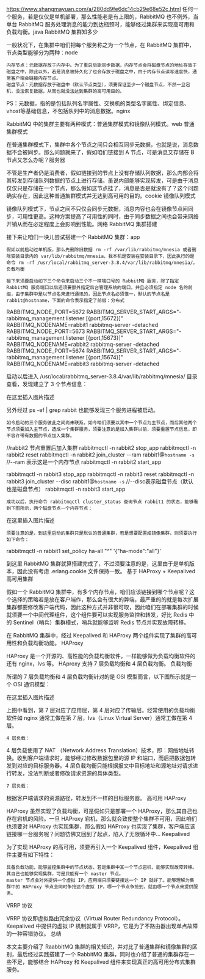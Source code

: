 


https://www.shangmayuan.com/a/280dd9fe6dc14cb29e68e52c.html
任何一个服务，若是仅仅是单机部署，那么性能老是有上限的，RabbitMQ 也不例外，当单台 RabbitMQ 服务处理消息的能力到达瓶颈时，能够经过集群来实现高可用和负载均衡。java
RabbitMQ 集群知多少

一般状况下，在集群中咱们把每个服务称之为一个节点，在 RabbitMQ 集群中，节点类型能够分为两种：node

    内存节点：元数据存放于内存中。为了重启后能同步数据，内存节点会将磁盘节点的地址存放于磁盘之中，除此以外，若是消息被持久化了也会存放于磁盘之中，由于内存节点读写速度快，通常客户端会链接内存节点。
    磁盘节点：元数据存放于磁盘中（默认节点类型），须要保证至少一个磁盘节点，不然一旦宕机，没法恢复数据，从而也就没法达到集群的高可用目的。

PS：元数据，指的是包括队列名字属性、交换机的类型名字属性、绑定信息、vhost等基础信息，不包括队列中的消息数据。nginx

RabbitMQ 中的集群主要有两种模式：普通集群模式和镜像队列模式。web
普通集群模式

在普通集群模式下，集群中各个节点之间只会相互同步元数据，也就是说，消息数据不会被同步。那么问题就来了，假如咱们链接到 A 节点，可是消息又存储在 B 节点又怎么办呢？服务器

不管是生产者仍是消费者，假如链接到的节点上没有存储队列数据，那么内部会将其转发到存储队列数据的节点上进行存储。虽说内部能够实现转发，可是由于消息仅仅只是存储在一个节点，那么假如这节点挂了，消息是否是就没有了？这个问题确实存在，因此这种普通集群模式并无达到高可用的目的。cookie
镜像队列模式

镜像队列模式下，节点之间不只仅会同步元数据，消息内容也会在镜像节点间同步，可用性更高。这种方案提高了可用性的同时，由于同步数据之间也会带来网络开销从而在必定程度上会影响到性能。网络
RabbitMQ 集群搭建

接下来让咱们一块儿尝试搭建一个 RabbitMQ 集群：app

    假如以前启动过单机版，那么先删除旧数据 rm -rf /var/lib/rabbitmq/mnesia 或者删除安装目录内的 var/lib/rabbitmq/mnesia，我本机是安装在安装目录下，因此执行的是命令 rm -rf /usr/local/rabbitmq_server-3.8.4/var/lib/rabbitmq/mnesia/。负载均衡

    接下来须要启动如下三个命令来启动三个不一样端口号的 RabbitMQ 服务，除了指定 RabbitMQ 服务端口以后还须要额外指定后台管理系统的端口，并且必须指定 node 名的前缀，由于集群中是以节点名来进行通讯的，因此节点名必须惟一，默认的节点名是 rabbit@hostname，下面的命令表示指定了前缀：分布式

RABBITMQ_NODE_PORT=5672 RABBITMQ_SERVER_START_ARGS="-rabbitmq_management listener [{port,15672}]" RABBITMQ_NODENAME=rabbit1 rabbitmq-server -detached
RABBITMQ_NODE_PORT=5673 RABBITMQ_SERVER_START_ARGS="-rabbitmq_management listener [{port,15673}]" RABBITMQ_NODENAME=rabbit2 rabbitmq-server -detached
RABBITMQ_NODE_PORT=5674 RABBITMQ_SERVER_START_ARGS="-rabbitmq_management listener [{port,15674}]" RABBITMQ_NODENAME=rabbit3 rabbitmq-server -detached

启动以后进入 /usr/local/rabbitmq_server-3.8.4/var/lib/rabbitmq/mnesia/ 目录查看，发现建立了 3 个节点信息：

在这里插入图片描述

另外经过 ps -ef | grep rabbit 也能够发现三个服务进程被启动。

    如今启动的三个服务彼此之间尚未联系，如今咱们须要以其中一个节点为主节点，而后其他两个节点须要加入主节点，造成一个集群服务，须要注意的是加入集群以前，须要重置节点信息，即不容许带有数据的节点加入集群。

//rabbit2 节点重置后加入集群
rabbitmqctl -n rabbit2 stop_app
rabbitmqctl -n rabbit2 reset
rabbitmqctl -n rabbit2 join_cluster --ram rabbit1@`hostname -s` //--ram 表示这是一个内存节点
rabbitmqctl -n rabbit2 start_app

rabbitmqctl -n rabbit3 stop_app
rabbitmqctl -n rabbit3 reset
rabbitmqctl -n rabbit3 join_cluster --disc rabbit1@`hostname -s` //--disc表示磁盘节点（默认也是磁盘节点）
rabbitmqctl -n rabbit3 start_app

    成功以后，执行命令 rabbitmqctl cluster_status 查询节点 rabbit1 的状态，能够看到下图所示，两个磁盘节点一个内存节点：

在这里插入图片描述

    须要注意的是，到这里启动的集群只是默认的普通集群，若是想要配置成镜像集群，则须要执行如下命令：

rabbitmqctl -n rabbit1 set_policy ha-all "^" '{"ha-mode":"all"}'

到这里 RabbitMQ 集群就算搭建完成了，不过须要注意的是，这里由于是单机版本，因此没有考虑 .erlang.cookie 文件保持一致。
基于 HAProxy + Keepalived 高可用集群

假如一个 RabbitMQ 集群中，有多个内存节点，咱们应该链接到哪个节点呢？这个选择的策略若是放在客户端作，那么会有很大的弊端，最严重的的就是每次扩展集群都要修改客户端代码，因此这种方式并非很可取，因此咱们在部署集群的时候就须要一个中间代理组件，这个组件要可以实现服务监控和转发，好比 Redis 中的 Sentinel（哨兵）集群模式，哨兵就能够监听 Redis 节点并实现故障转移。

在 RabbitMQ 集群中，经过 Keepalived 和 HAProxy 两个组件实现了集群的高可用性和负载均衡功能。
HAProxy

HAProxy 是一个开源的、高性能的负载均衡软件，一样能够做为负载均衡软件的还有 nginx，lvs 等。 HAproxy 支持 7 层负载均衡和 4 层负载均衡。
负载均衡

所谓的 7 层负载均衡和 4 层负载均衡针对的是 OSI 模型而言，以下图所示就是一个 OSI 通讯模型：

在这里插入图片描述

上图中看到，第 7 层对应了应用层，第 4 层对应了传输层。经常使用的负载均衡软件如 nginx 通常工做在第 7 层，lvs（Linux Virtual Server）通常工做在第 4 层。

    4 层负载：

4 层负载使用了 NAT （Network Address Translation）技术，即：网络地址转换。收到客户端请求时，能够经过修改数据包里的源 IP 和端口，而后把数据包转发到对应的目标服务器。4 层负载均衡只能根据报文中目标地址和源地址对请求进行转发，没法判断或者修改请求资源的具体类型。

    7 层负载：

根据客户端请求的资源路径，转发到不一样的目标服务器。
高可用 HAProxy

HAProxy 虽然实现了负载均衡，可是假如只是部署一个 HAProxy，那么其自己也存在宕机的风险。一旦 HAProxy 宕机，那么就会致使整个集群不可用，因此咱们也须要对 HAProxy 也实现集群，那么假如 HAProxy 也实现了集群，客户端应该链接哪一台服务呢？问题彷佛又回到了起点，陷入了无限循环中…
Keepalived

为了实现 HAProxy 的高可用，须要再引入一个 Keepalived 组件，Keepalived 组件主要有如下特性：

    具备负载功能，能够监控集群中的节点状态，若是集群中某一个节点宕机，能够实现故障转移。
    其自己也能够实现集群，可是只能有一个 master 节点。
    master 节点会对外提供一个虚拟 IP，应用端只须要链接这一个 IP 就好了。能够理解为集群中的 HAProxy 节点会同时争抢这个虚拟 IP，哪一个节点争抢到，就由哪一个节点来提供服务。

VRRP 协议

VRRP 协议即虚拟路由冗余协议（Virtual Router Redundancy Protocol）。Keepalived 中提供的虚拟 IP 机制就属于 VRRP，它是为了不路由器出现单点故障的一种容错协议。
总结

本文主要介绍了 RaabbitMQ 集群的相关知识，并对比了普通集群和镜像集群的区别，最后经过实践搭建了一个 RabbitMQ 集群，同时也介绍了普通的集群存在一些不足，能够结合 HAProxy 和 Keepalived 组件来实现真正的高可用分布式集群服务。